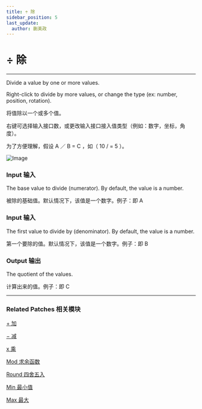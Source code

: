 ```yaml
---
title: ÷ 除
sidebar_position: 5
last_update:
  author: 蒯美政
---
```


# ÷ 除

---

Divide a value by one or more values.

Right-click to divide by more values, or change the type (ex: number, position, rotation).

将值除以一个或多个值。

右键可选择输入接口数，或更改输入接口接入值类型（例如：数字，坐标，角度）。

为了方便理解，假设 A ／ B = C ，如（ 10 / = 5 ）。

![Image](./../../../static/img/docs/Math/÷.png)

### Input 输入

The base value to divide (numerator). By default, the value is a number.

被除的基础值。默认情况下，该值是一个数字。例子：即 A

### Input 输入

The first value to divide by (denominator). By default, the value is a number.

第一个要除的值。默认情况下，该值是一个数字。例子：即 B

### Output 输出

The quotient of the values.

计算出来的值。例子：即 C

---

### Related Patches 相关模块

[+ 加](./+.md)

[− 减](./-.md)

[x 乘](./x.md)

[Mod 求余函数](./Mod.md)

[Round 四舍五入](./Round.md)

[Min 最小值](./Min.md)

[Max 最大](./Max.md)
